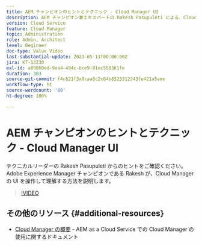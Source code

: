 ```yaml
---
title: AEM チャンピオンのヒントとテクニック - Cloud Manager UI
description: AEM チャンピオン兼エキスパートの Rakesh Pasupuleti による、Cloud Manager の UI の使用方法に関するヒントをご覧ください。
version: Cloud Service
feature: Cloud Manager
topic: Administration
role: Admin, Architect
level: Beginner
doc-type: Value Video
last-substantial-update: 2023-05-11T00:00:00Z
jira: KT-13230
exl-id: a89860ed-9ea4-494c-bce9-91ec550361fe
duration: 303
source-git-commit: f4c621f3a9caa8c2c64b8323312343fe421a5aee
workflow-type: ht
source-wordcount: '80'
ht-degree: 100%

---
```


# AEM チャンピオンのヒントとテクニック - Cloud Manager UI

テクニカルリーダーの Rakesh Pasupuleti からのヒントをご確認ください。Adobe Experience Manager チャンピオンである Rakesh が、Cloud Manager の UI を操作して理解する方法を説明します。

>[!VIDEO](https://video.tv.adobe.com/v/3419298?quality=12&learn=on)

## その他のリソース {#additional-resources}

* [Cloud Manager の概要](https://experienceleague.adobe.com/docs/experience-manager-cloud-service/content/onboarding/concepts/cloud-manager-introduction.html?lang=ja) - AEM as a Cloud Service での Cloud Manager の使用に関するドキュメント
